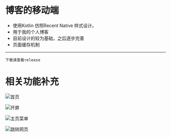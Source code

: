 # 博客的移动端

* 使用Kotlin 仿照Recent Native 样式设计。
* 用于我的个人博客
* 目前设计的较为基础，之后逐步完善
* 页面缓存机制

----
    下载请查看release

# 相关功能补充


![首页](https://github.com/shencang/Blog_RecentNative/blob/master/image/%E9%A6%96%E9%A1%B5.jpg)

![开屏](https://github.com/shencang/Blog_RecentNative/blob/master/image/%E5%BC%80%E5%B1%8F.jpg)

![主页菜单](https://github.com/shencang/Blog_RecentNative/blob/master/image/%E4%B8%BB%E9%A1%B5%E8%8F%9C%E5%8D%95.jpg)

![跳转网页](https://github.com/shencang/Blog_RecentNative/blob/master/image/%E8%B7%B3%E8%BD%AC%E7%BD%91%E7%9B%98.jpg)

